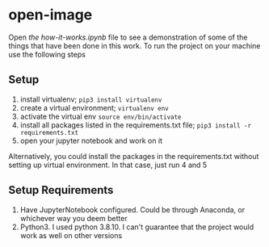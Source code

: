 # open-image

Open *the how-it-works.ipynb* file to see a demonstration of some of the things that have been done in this work. To run the project on your machine use the following steps

## Setup
1. install virtualenv; `pip3 install virtualenv`
2. create a virtual environment; `virtualenv env`
3. activate the virtual env `source env/bin/activate`
4. install all packages listed in the requirements.txt file; `pip3 install -r requirements.txt`
5. open your jupyter notebook and work on it

Alternatively, you could install the packages in the requirements.txt without setting up virtual environment. In that case, just run 4 and 5

## Setup Requirements
1. Have JupyterNotebook configured. Could be through Anaconda, or whichever way you deem better
2. Python3. I used python 3.8.10. I can't guarantee that the project would work as well on other versions
